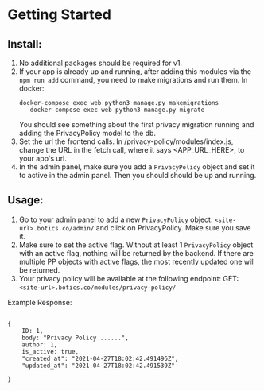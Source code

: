 # Getting Started

## Install:

1. No additional packages should be required for v1.
2. If your app is already up and running, after adding this modules via the `npm run add` command, you need to make
   migrations and run them. In docker:
   ```
   docker-compose exec web python3 manage.py makemigrations
      docker-compose exec web python3 manage.py migrate
   ```
   You should see something about the first privacy migration running and adding the PrivacyPolicy model to the db.
3. Set the url the frontend calls. In /privacy-policy/modules/index.js, change the URL in the fetch call, where it
   says <APP_URL_HERE>, to your app's url.
4. In the admin panel, make sure you add a `PrivacyPolicy` object and set it to active in the admin panel. Then you
   should should be up and running.

## Usage:

1. Go to your admin panel to add a new `PrivacyPolicy` object: `<site-url>.botics.co/admin/` and click on PrivacyPolicy.
   Make sure you save it.
2. Make sure to set the active flag. Without at least 1 `PrivacyPolicy` object with an active flag, nothing will be
   returned by the backend. If there are multiple PP objects with active flags, the most recently updated one will be
   returned.
3. Your privacy policy will be available at the following endpoint:
   GET: `<site-url>.botics.co/modules/privacy-policy/`

Example Response:

```

{
	ID: 1,
	body: "Privacy Policy ......",
	author: 1,
	is_active: true,
	"created_at": "2021-04-27T18:02:42.491496Z",
	"updated_at": "2021-04-27T18:02:42.491539Z"

}


```
